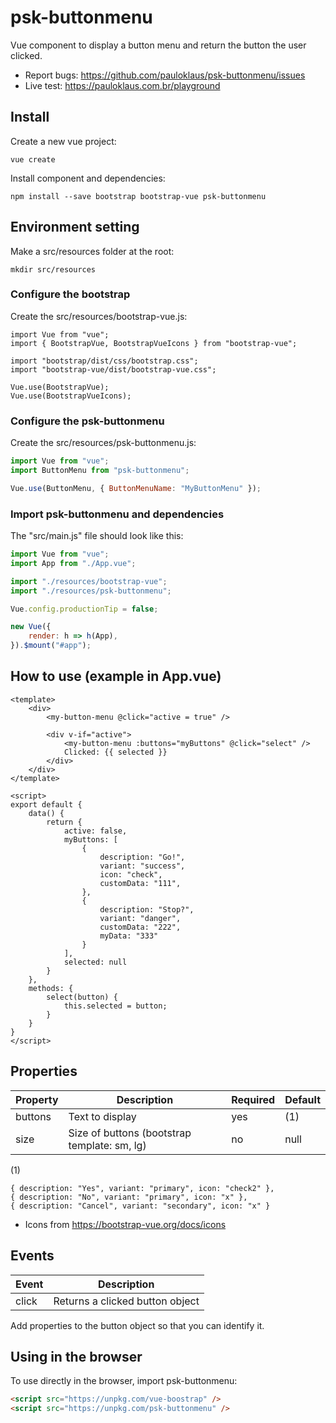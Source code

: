 # psk-buttonmenu

Vue component to display a button menu and return the button the user clicked.

* Report bugs: <https://github.com/pauloklaus/psk-buttonmenu/issues>
* Live test: <https://pauloklaus.com.br/playground>

## Install

Create a new vue project:

```shell
vue create
```

Install component and dependencies:

```shell
npm install --save bootstrap bootstrap-vue psk-buttonmenu
```

## Environment setting

Make a src/resources folder at the root:

```shell
mkdir src/resources
```

### Configure the bootstrap

Create the src/resources/bootstrap-vue.js:

```shell
import Vue from "vue";
import { BootstrapVue, BootstrapVueIcons } from "bootstrap-vue";

import "bootstrap/dist/css/bootstrap.css";
import "bootstrap-vue/dist/bootstrap-vue.css";

Vue.use(BootstrapVue);
Vue.use(BootstrapVueIcons);
```

### Configure the psk-buttonmenu

Create the src/resources/psk-buttonmenu.js:

```javascript
import Vue from "vue";
import ButtonMenu from "psk-buttonmenu";

Vue.use(ButtonMenu, { ButtonMenuName: "MyButtonMenu" });
```

### Import psk-buttonmenu and dependencies

The "src/main.js" file should look like this:

```javascript
import Vue from "vue";
import App from "./App.vue";

import "./resources/bootstrap-vue";
import "./resources/psk-buttonmenu";

Vue.config.productionTip = false;

new Vue({
    render: h => h(App),
}).$mount("#app");

```

## How to use (example in App.vue)

```vue
<template>
    <div>
        <my-button-menu @click="active = true" />

        <div v-if="active">
            <my-button-menu :buttons="myButtons" @click="select" />
            Clicked: {{ selected }}
        </div>
    </div>
</template>

<script>
export default {
    data() {
        return {
            active: false,
            myButtons: [
                {
                    description: "Go!",
                    variant: "success",
                    icon: "check",
                    customData: "111",
                },
                {
                    description: "Stop?",
                    variant: "danger",
                    customData: "222",
                    myData: "333"
                }
            ],
            selected: null
        }
    },
    methods: {
        select(button) {
            this.selected = button;
        }
    }
}
</script>
```

## Properties

Property | Description | Required | Default
-|-|-|-
buttons | Text to display | yes | (1)
size | Size of buttons (bootstrap template: sm, lg) | no | null

(1)

```vue
{ description: "Yes", variant: "primary", icon: "check2" },
{ description: "No", variant: "primary", icon: "x" },
{ description: "Cancel", variant: "secondary", icon: "x" }
```

* Icons from <https://bootstrap-vue.org/docs/icons>

## Events

Event | Description
-|-
click | Returns a clicked button object

Add properties to the button object so that you can identify it.

## Using in the browser

To use directly in the browser, import psk-buttonmenu:

```html
<script src="https://unpkg.com/vue-boostrap" />
<script src="https://unpkg.com/psk-buttonmenu" />
```

